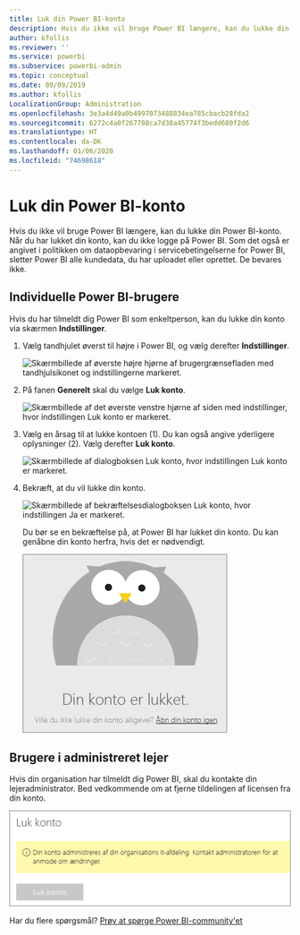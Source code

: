 ```yaml
---
title: Luk din Power BI-konto
description: Hvis du ikke vil bruge Power BI længere, kan du lukke din Power BI-konto.
author: kfollis
ms.reviewer: ''
ms.service: powerbi
ms.subservice: powerbi-admin
ms.topic: conceptual
ms.date: 09/09/2019
ms.author: kfollis
LocalizationGroup: Administration
ms.openlocfilehash: 3e3a4d49a0b4997073488834ea785cbacb28fda2
ms.sourcegitcommit: 6272c4a0f267708ca7d38a45774f3bedd680f2d6
ms.translationtype: HT
ms.contentlocale: da-DK
ms.lasthandoff: 01/06/2020
ms.locfileid: "74698618"
---
```

# <a name="close-your-power-bi-account"></a>Luk din Power BI-konto

Hvis du ikke vil bruge Power BI længere, kan du lukke din Power BI-konto.  Når du har lukket din konto, kan du ikke logge på Power BI. Som det også er angivet i politikken om dataopbevaring i servicebetingelserne for Power BI, sletter Power BI alle kundedata, du har uploadet eller oprettet. De bevares ikke.

## <a name="individual-power-bi-users"></a>Individuelle Power BI-brugere

Hvis du har tilmeldt dig Power BI som enkeltperson, kan du lukke din konto via skærmen **Indstillinger**.

1. Vælg tandhjulet øverst til højre i Power BI, og vælg derefter **Indstillinger**.

    ![Skærmbillede af øverste højre hjørne af brugergrænsefladen med tandhjulsikonet og indstillingerne markeret.](media/service-admin-closing-your-account/close-account-settings.png)

1. På fanen **Generelt** skal du vælge **Luk konto**.

    ![Skærmbillede af det øverste venstre hjørne af siden med indstillinger, hvor indstillingen Luk konto er markeret.](media/service-admin-closing-your-account/close-account-settings-2.png)

1. Vælg en årsag til at lukke kontoen (1). Du kan også angive yderligere oplysninger (2). Vælg derefter **Luk konto**.

    ![Skærmbillede af dialogboksen Luk konto, hvor indstillingen Luk konto er markeret.](media/service-admin-closing-your-account/close-account-settings-3.png)

1. Bekræft, at du vil lukke din konto.

    ![Skærmbillede af bekræftelsesdialogboksen Luk konto, hvor indstillingen Ja er markeret.](media/service-admin-closing-your-account/close-account-settings-4.png)

    Du bør se en bekræftelse på, at Power BI har lukket din konto. Du kan genåbne din konto herfra, hvis det er nødvendigt.

    ![Skærmbillede af dialogboksen Din konto er lukket.](media/service-admin-closing-your-account/close-account-settings-5.png)

## <a name="managed-tenant-users"></a>Brugere i administreret lejer

Hvis din organisation har tilmeldt dig Power BI, skal du kontakte din lejeradministrator. Bed vedkommende om at fjerne tildelingen af licensen fra din konto.

![Administreret kontolukning](media/service-admin-closing-your-account/close-account-managed.png)

Har du flere spørgsmål? [Prøv at spørge Power BI-community'et](https://community.powerbi.com/)